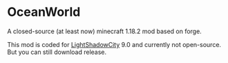 # OceanWorld
A closed-source (at least now) minecraft 1.18.2 mod based on forge.

This mod is coded for [LightShadowCity](https://lsc.ungine.cn/) 9.0 and currently not open-source. But you can still download release.
